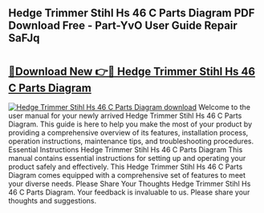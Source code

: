 ## Hedge Trimmer Stihl Hs 46 C Parts Diagram PDF Download Free - Part-YvO User Guide Repair SaFJq

# <h2><a href="http://dfi8bz.blite.top/?on=Hedge+Trimmer+Stihl+Hs+46+C+Parts+Diagram">🔗Download New 👉🔴 Hedge Trimmer Stihl Hs 46 C Parts Diagram</a></h2>

[![Hedge Trimmer Stihl Hs 46 C Parts Diagram download](https://i.imgur.com/lujVjoI.png)](http://dfi8bz.blite.top/?on=Hedge+Trimmer+Stihl+Hs+46+C+Parts+Diagram)
Welcome to the user manual for your newly arrived Hedge Trimmer Stihl Hs 46 C Parts Diagram. This guide is here to help you make the most of your product by providing a comprehensive overview of its features, installation process, operation instructions, maintenance tips, and troubleshooting procedures. Essential Instructions Hedge Trimmer Stihl Hs 46 C Parts Diagram This manual contains essential instructions for setting up and operating your product safely and effectively. This Hedge Trimmer Stihl Hs 46 C Parts Diagram comes equipped with a comprehensive set of features to meet your diverse needs. Please Share Your Thoughts Hedge Trimmer Stihl Hs 46 C Parts Diagram. Your feedback is invaluable to us. Please share your thoughts and suggestions.
